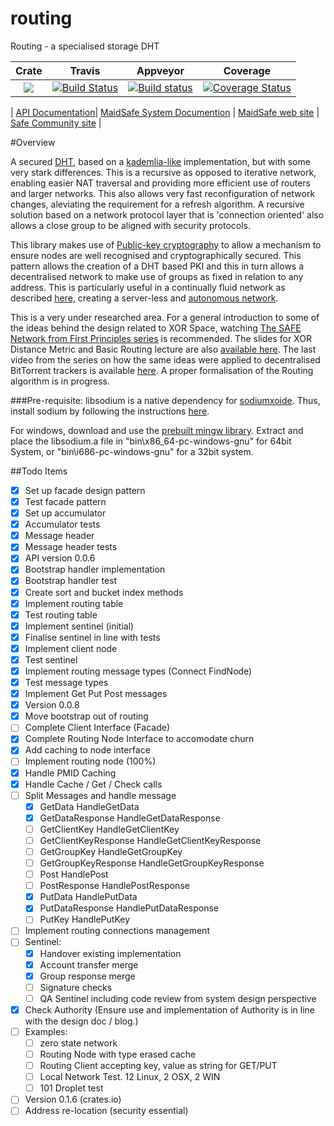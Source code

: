 # routing

Routing - a specialised storage DHT

|Crate|Travis|Appveyor|Coverage|
|:------:|:-------:|:-------:|:-------:|
|[![](http://meritbadge.herokuapp.com/routing)](https://crates.io/crates/routing)|[![Build Status](https://travis-ci.org/dirvine/routing.svg?branch=master)](https://travis-ci.org/dirvine/routing)|[![Build status](https://ci.appveyor.com/api/projects/status/ni7c20e9aux3g01i?svg=true)](https://ci.appveyor.com/project/dirvine/routing)|[![Coverage Status](https://coveralls.io/repos/dirvine/routing/badge.svg?branch=master)](https://coveralls.io/r/dirvine/routing?branch=master)|

| [API Documentation](http://dirvine.github.io/routing/routing/)| [MaidSafe System Documention](http://systemdocs.maidsafe.net/) | [MaidSafe web site](http://www.maidsafe.net) | [Safe Community site](https://forum.safenetwork.io) |

#Overview

A secured [DHT](http://en.wikipedia.org/wiki/Distributed_hash_table), based on a [kademlia-like](http://en.wikipedia.org/wiki/Kademlia) implementation, but with some very stark differences. This is a recursive as opposed to iterative network, enabling easier NAT traversal and providing more efficient use of routers and larger networks. This also allows very fast reconfiguration of network changes, aleviating the requirement for a refresh algorithm. A recursive solution based on a network protocol layer that is 'connection oriented' also allows a close group to be aligned with security protocols.

This library makes use of [Public-key cryptography](http://en.wikipedia.org/wiki/Public-key_cryptography) to allow a mechanism to ensure nodes are well recognised and cryptographically secured. This pattern allows the creation of a DHT based PKI and this in turn allows a decentralised network to make use of groups as fixed in relation to any address. This is particularly useful in a continually fluid network as described [here,](http://maidsafe.net/Whitepapers/pdf/MaidSafeDistributedHashTable.pdf) creating a server-less and [autonomous network](http://maidsafe.net/docs/SAFEnetwork.pdf). 

This is a very under researched area. For a general introduction to some of the ideas behind the design related to XOR Space, watching [The SAFE Network from First Principles series](https://www.youtube.com/watch?v=Lr9FJRDcNzk&list=PLiYqQVdgdw_sSDkdIZzDRQR9xZlsukIxD) is recommended. The slides for XOR Distance Metric and Basic Routing lecture are also [available here](http://ericklavoie.com/talks/safenetwork/1-xor-routing.pdf). The last video from the series on how the same ideas were applied to decentralised BitTorrent trackers is available [here](https://www.youtube.com/watch?v=YFV908uoLPY). A proper formalisation of the Routing algorithm is in progress.


###Pre-requisite:
libsodium is a native dependency for [sodiumxoide](https://github.com/dnaq/sodiumoxide). Thus, install sodium by following the instructions [here](http://doc.libsodium.org/installation/index.html).

For windows, download and use the [prebuilt mingw library](https://download.libsodium.org/libsodium/releases/libsodium-1.0.2-mingw.tar.gz).
Extract and place the libsodium.a file in "bin\x86_64-pc-windows-gnu" for 64bit System, or "bin\i686-pc-windows-gnu" for a 32bit system.

##Todo Items

- [x] Set up facade design pattern
- [x] Test facade pattern
- [x] Set up accumulator
- [x] Accumulator tests
- [x] Message header 
- [x] Message header tests
- [x] API version 0.0.6
- [x] Bootstrap handler implementation
- [x] Bootstrap handler test
- [x] Create sort and bucket index methods 
- [x] Implement routing table
- [x] Test routing table 
- [x] Implement sentinel (initial)
- [x] Finalise sentinel in line with tests
- [x] Implement client node
- [x] Test sentinel 
- [x] Implement routing message types (Connect FindNode)
- [x] Test message types
- [x] Implement Get Put Post messages
- [x] Version 0.0.8
- [x] Move bootstrap out of routing
- [ ] Complete Client Interface (Facade)
- [x] Complete Routing Node Interface to accomodate churn
- [x] Add caching to node interface
- [ ] Implement routing node (100%)
- [x] Handle PMID Caching
- [x] Handle Cache / Get / Check calls
- [ ] Split Messages and  handle message
  - [x] GetData HandleGetData
  - [x] GetDataResponse HandleGetDataResponse 
  - [ ] GetClientKey HandleGetClientKey 
  - [ ] GetClientKeyResponse HandleGetClientKeyResponse 
  - [ ] GetGroupKey HandleGetGroupKey 
  - [ ] GetGroupKeyResponse HandleGetGroupKeyResponse 
  - [ ] Post HandlePost 
  - [ ] PostResponse HandlePostResponse 
  - [x] PutData HandlePutData 
  - [x] PutDataResponse HandlePutDataResponse 
  - [ ] PutKey HandlePutKey 
- [ ] Implement routing connections management
- [ ] Sentinel:
  - [x] Handover existing implementation
  - [x] Account transfer merge
  - [x] Group response merge
  - [ ] Signature checks
  - [ ] QA Sentinel including code review from system design perspective
- [x] Check Authority (Ensure use and implementation of Authority is in line with the design doc / blog.)
- [ ] Examples:
  - [ ] zero state network
  - [ ] Routing Node with type erased cache
  - [ ] Routing Client accepting key, value as string for GET/PUT
  - [ ] Local Network Test. 12 Linux, 2 OSX, 2 WIN
  - [ ] 101 Droplet test
- [ ] Version 0.1.6 (crates.io)
- [ ] Address re-location (security essential)
